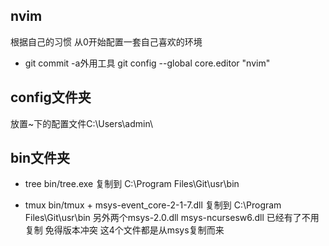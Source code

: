 


## nvim

根据自己的习惯 从0开始配置一套自己喜欢的环境

- git commit -a外用工具
git config --global core.editor "nvim"



## config文件夹
放置~下的配置文件C:\Users\admin\


## bin文件夹
- tree
bin/tree.exe 复制到 C:\Program Files\Git\usr\bin

- tmux
bin/tmux + msys-event_core-2-1-7.dll 复制到 C:\Program Files\Git\usr\bin
另外两个msys-2.0.dll msys-ncursesw6.dll 已经有了不用复制 免得版本冲突
这4个文件都是从msys复制而来

